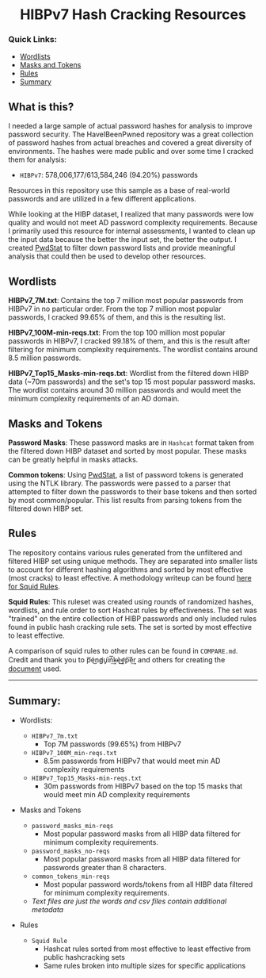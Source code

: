 <h1 align="center">
HIBPv7 Hash Cracking Resources
</h1>

### Quick Links:
 - [Wordlists](#wordlists)
 - [Masks and Tokens](#masks-and-tokens)
 - [Rules](#rules)
 - [Summary](#summary)

## What is this?
I needed a large sample of actual password hashes for analysis to improve password security. The HaveIBeenPwned repository was a great collection of password hashes from actual breaches and covered a great diversity of environments. The hashes were made public and over some time I cracked them for analysis:

- `HIBPv7`: 578,006,177/613,584,246 (94.20%) passwords

Resources in this repository use this sample as a base of real-world passwords and are utilized in a few different applications.

While looking at the HIBP dataset, I realized that many passwords were low quality and would not meet AD password complexity requirements. Because I primarily used this resource for internal assessments, I wanted to clean up the input data because the better the input set, the better the output. I created [PwdStat](https://github.com/JakeWnuk/PwdStat) to filter down password lists and provide meaningful analysis that could then be used to develop other resources.

## Wordlists
**HIBPv7_7M.txt**: Contains the top 7 million most popular passwords from HIBPv7 in no particular order. From the top 7 million most popular passwords, I cracked 99.65% of them, and this is the resulting list.

**HIBPv7_100M-min-reqs.txt**: From the top 100 million most popular passwords in HIBPv7, I cracked 99.18% of them, and this is the result after filtering for minimum complexity requirements. The wordlist contains around 8.5 million passwords.

**HIBPv7_Top15_Masks-min-reqs.txt**: Wordlist from the filtered down HIBP data (~70m passwords) and the set's top 15 most popular password masks. The wordlist contains around 30 million passwords and would meet the minimum complexity requirements of an AD domain.

## Masks and Tokens
**Password Masks**: These password masks are in `Hashcat` format taken from the filtered down HIBP dataset and sorted by most popular. These masks can be greatly helpful in masks attacks.

**Common tokens**: Using [PwdStat](https://github.com/JakeWnuk/PwdStat), a list of password tokens is generated using the NTLK library. The passwords were passed to a parser that attempted to filter down the passwords to their base tokens and then sorted by most common/popular. This list results from parsing tokens from the filtered down HIBP set.

## Rules
The repository contains various rules generated from the unfiltered and filtered HIBP set using unique methods. They are separated into smaller lists to account for different hashing algorithms and sorted by most effective (most cracks) to least effective.
A methodology writeup can be found [here for Squid Rules](https://jakewnuk.com/posts/sorting-rules-with-half-a-billion-passwords/).

**Squid Rules**: This ruleset was created using rounds of randomized hashes, wordlists, and rule order to sort Hashcat rules by effectiveness. The set was "trained" on the entire collection of HIBP passwords and only included rules found in public hash cracking rule sets. The set is sorted by most effective to least effective. 

A comparison of squid rules to other rules can be found in `COMPARE.md`. Credit and thank you to p͞é͜ng̸u̡͘iń͢͞k̴è͢͜e̛p͠è͢r and others for creating the [document](https://docs.google.com/spreadsheets/d/1qQNwggWIWtL-m0EYrRg_vdwHOrZCY-SnWcYTwQN0fMk/htmlview#) used.
***

## Summary:
- Wordlists:
    - `HIBPv7_7m.txt`
        - Top 7M passwords (99.65%) from HIBPv7
    - `HIBPv7_100M_min-reqs.txt`
        - 8.5m passwords from HIBPv7 that would meet min AD complexity requirements
    - `HIBPv7_Top15_Masks-min-reqs.txt`
        - 30m passwords from HIBPv7 based on the top 15 masks that would meet min AD complexity requirements
- Masks and Tokens
    - `password_masks_min-reqs`
        - Most popular password masks from all HIBP data filtered for minimum complexity requirements.
    - `password_masks_no-reqs`
        - Most popular password masks from all HIBP data filtered for passwords greater than 8 characters.
    - `common_tokens_min-reqs`
        - Most popular password words/tokens from all HIBP data filtered for minimum complexity requirements.
    - *Text files are just the words and csv files contain additional metadata*

- Rules
    - `Squid Rule`
        - Hashcat rules sorted from most effective to least effective from public hashcracking sets
        - Same rules broken into multiple sizes for specific applications
